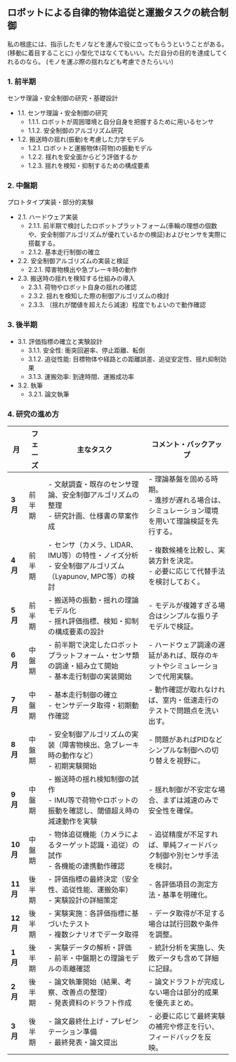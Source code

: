 ## ロボットによる自律的物体追従と運搬タスクの統合制御
私の根底には、指示したモノなどを運んで役に立ってもらうということがある。
(移動に着目することに)
小型化ではなくてもいい。ただ自分の目的を達成してくれるのなら。
(モノを運ぶ際の揺れなども考慮できたらいい)

### 1. 前半期
センサ理論・安全制御の研究・基礎設計
- 1.1. センサ理論・安全制御の研究
  - 1.1.1. ロボットが周囲環境と自分自身を把握するために用いるセンサ
  - 1.1.2. 安全制御のアルゴリズム研究
- 1.2. 搬送時の揺れ(振動)を考慮した力学モデル
    - 1.2.1. ロボットと運搬物体(荷物)の振動モデル
    - 1.2.2. 揺れを安全面からどう評価するか
    - 1.2.3. 揺れを検知・抑制するための構成要素

### 2. 中盤期
プロトタイプ実装・部分的実験
- 2.1. ハードウェア実装
    - 2.1.1. 前半期で検討したロボットプラットフォーム(車輪の理想の個数や、安全制御アルゴリズムが優れているかの検証)およびセンサを実際に搭載する。
    - 2.1.2. 基本走行制御の確立
- 2.2. 安全制御アルゴリズムの実装と検証
    - 2.2.1. 障害物検出や急ブレーキ時の動作
- 2.3. 搬送時の揺れを検知する仕組みの導入
    - 2.3.1. 荷物やロボット自身の揺れの確認
    - 2.3.2. 揺れを検知した際の制御アルゴリズムの検討
    - 2.3.3. （揺れが閾値を超えたら減速）程度でもよいので動作確認

### 3. 後半期
- 3.1. 評価指標の確立と実験設計
    - 3.1.1. 安全性: 衝突回避率、停止距離、転倒
    - 3.1.2. 追従性能: 目標物体や経路との距離誤差、追従安定性、揺れ抑制効果
    - 3.1.3. 運搬効率: 到達時間、運搬成功率
- 3.2. 執筆
    - 3.2.1. 論文執筆

### 4. 研究の進め方
| 月        | フェーズ   | 主なタスク                                                                                                        | コメント・バックアップ                                                           |
|-----------|-----------|-------------------------------------------------------------------------------------------------------------------|----------------------------------------------------------------------------------|
| **3月**  | 前半期    | - 文献調査・既存のセンサ理論、安全制御アルゴリズムの整理<br>- 研究計画、仕様書の草案作成                               | - 理論基盤を固める時期。<br>- 進捗が遅れる場合は、シミュレーション環境を用いて理論検証を先行する。 |
| **4月**  | 前半期    | - センサ（カメラ、LIDAR、IMU等）の特性・ノイズ分析<br>- 安全制御アルゴリズム（Lyapunov, MPC等）の検討                    | - 複数候補を比較し、実装方針を決定。<br>- 必要に応じて代替手法を検討しておく。               |
| **5月**  | 前半期    | - 搬送時の振動・揺れの理論モデル化<br>- 揺れ評価指標、検知・抑制の構成要素の設計                                       | - モデルが複雑すぎる場合はシンプルな振り子モデルで検証。                           |
| **6月**  | 中盤期    | - 前半期で決定したロボットプラットフォーム・センサ類の調達・組み立て開始<br>- 基本走行制御の実装開始                        | - ハードウェア調達の遅延があれば、既存のキットやシミュレーションで代用実験。                |
| **7月**  | 中盤期    | - 基本走行制御の確立<br>- センサデータ取得・初期動作確認                                                               | - 動作確認が取れなければ、室内・低速走行のテストで問題点を洗い出す。                   |
| **8月**  | 中盤期    | - 安全制御アルゴリズムの実装（障害物検出、急ブレーキ時の動作など）<br>- 初期実験開始                                    | - 問題があればPIDなどシンプルな制御への切り替えを視野に。                           |
| **9月**  | 中盤期    | - 搬送時の揺れ検知制御の試作<br>- IMU等で荷物やロボットの振動を確認し、閾値超え時の減速動作を実験                         | - 揺れ制御が不安定な場合、まずは減速のみで安全性を確保。                            |
| **10月** | 中盤期    | - 物体追従機能（カメラによるターゲット認識・追従）の試作<br>- 各機能の連携動作確認                                       | - 追従精度が不足すれば、単純フィードバック制御や別センサ手法を検討。                  |
| **11月** | 後半期    | - 評価指標の最終決定（安全性、追従性能、運搬効率）<br>- 実験設計の詳細策定                                              | - 各評価項目の測定方法・基準を明確化。                                            |
| **12月** | 後半期    | - 実験実施：各評価指標に基づいたテスト<br>- 複数シナリオでデータ取得                                                    | - データ取得が不足する場合は試行回数や条件を調整。                                 |
| **1月**  | 後半期    | - 実験データの解析・評価<br>- 前半・中盤期との理論モデルの乖離確認                                                     | - 統計分析を実施し、失敗データも含めて詳細に記録。                                 |
| **2月**  | 後半期    | - 論文執筆開始（結果、考察、改善点の整理）<br>- 発表資料のドラフト作成                                                | - 論文ドラフトが完成しない場合は部分的成果を優先まとめ。                            |
| **3月**  | 後半期    | - 論文最終仕上げ・プレゼンテーション準備<br>- 最終発表・論文提出                                                        | - 必要に応じて最終実験の補完や修正を行い、フィードバックを反映。                     |
